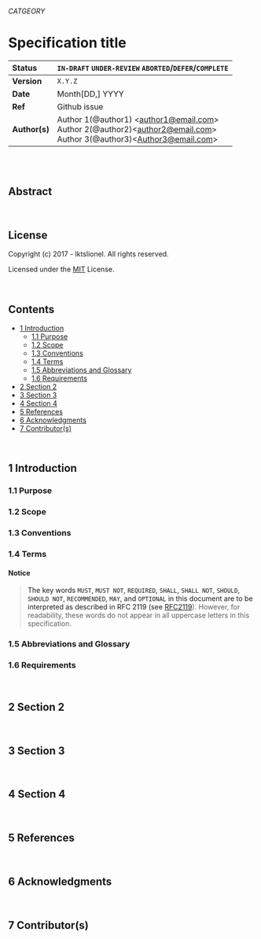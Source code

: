 ###### CATGEORY
# Specification title

<!-- SPEC -->

| Status        | `IN-DRAFT` `UNDER-REVIEW` `ABORTED`/`DEFER`/`COMPLETE`   |
:-------------- |:---------------------------------------------------- |
| **Version**   | `X.Y.Z`|
| **Date**   | Month[DD,] YYYY|
| **Ref**   | Github issue  |
| **Author(s)** | Author 1(@author1) &lt;author1@email.com&gt; <br> Author 2(@author2)&lt;author2@email.com&gt; <br> Author 3(@author3)&lt;Author3@email.com&gt; <br> |

<br>
<br>

## Abstract

<br>

## License

Copyright (c) 2017 - lktslionel. All rights reserved.

Licensed under the [MIT](LICENSE) License.


<br>

## Contents


<!-- TOC -->
* [1 Introduction](#1)
  * [1.1 Purpose](#1.1)
  * [1.2 Scope](#1.2)
  * [1.3 Conventions](#1.3)
  * [1.4 Terms](#1.4)
  * [1.5 Abbreviations and Glossary](#1.5)
  * [1.6 Requirements](#1.6)
* [2 Section 2](#2)
* [3 Section 3](#3)
* [4 Section 4](#4)
* [5 References](#5)
* [6 Acknowledgments](#6)
* [7 Contributor(s)](#7)

<!-- /TOC -->


<br>

## <a name="1"/> 1 Introduction
### <a name="1.1"/> 1.1 Purpose
### <a name="1.2"/> 1.2 Scope
### <a name="1.3"/> 1.3 Conventions
### <a name="1.4"/> 1.4 Terms

#### Notice

> The key words `MUST`, `MUST NOT`, `REQUIRED`, `SHALL`, `SHALL NOT`, `SHOULD`, `SHOULD NOT`, `RECOMMENDED`, `MAY`, and `OPTIONAL` in this document are to be interpreted as described in RFC 2119 (see [RFC2119](https://www.ietf.org/rfc/rfc2119.txt)). However, for readability, these words do not appear in all uppercase letters in this specification.

### <a name="1.5"/> 1.5 Abbreviations and Glossary
### <a name="1.6"/> 1.6 Requirements

<br>

## <a name="2"/>2 Section 2

<br>

## <a name="3"/>3 Section 3

<br>

## <a name="4"/>4 Section 4

<br>

## <a name="5"/>5 References

<br>

## <a name="6"/>6 Acknowledgments

<br>

## <a name="7"/>7 Contributor(s)




<br>



<!-- /SPEC -->
